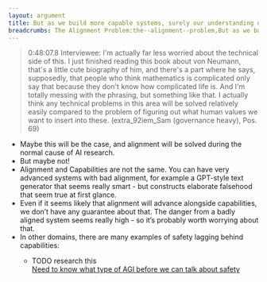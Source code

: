 ```yaml
---
layout: argument
title: But as we build more capable systems, surely our understanding of how to align them will advance equally well
breadcrumbs: The Alignment Problem:the--alignment--problem,But as we build more capable systems surely our understanding of how to align them will advance equally well:but-as-we-build-more-capable-systems,-surely-our-understanding-of-how-to-align-them-will-advance-equally-well
---
```

<blockquote>0:48:07.8 Interviewee: I'm actually far less worried about the technical side of this. I just finished reading this book about von Neumann, that's a little cute biography of him, and there's a part where he says, supposedly, that people who think mathematics is complicated only say that because they don't know how complicated life is. And I'm totally messing with the phrasing, but something like that. I actually think any technical problems in this area will be solved relatively easily compared to the problem of figuring out what human values we want to insert into these. (extra_92iem_Sam (governance heavy), Pos. 69)</blockquote>
<ul><li>Maybe this will be the case, and alignment will be solved during the normal cause of AI research.</li>
<li>But maybe not!</li>
<li>Alignment and Capabilities are not the same. You can have very advanced systems with bad alignment, for example a GPT-style text generator that seems really smart - but constructs elaborate falsehood that seem true at first glance.</li>
<li>Even if it seems likely that alignment will advance alongside capabilities, we don’t have any guarantee about that. The danger from a badly aligned system seems really high - so it’s probably worth worrying about that.</li>
<li>In other domains, there are many examples of safety lagging behind capabilities:</li>
<ul><li>TODO research this</li>
<div><a href='/arguments/need-to-know-what-type-of--agi-before-we-can-talk-about-safety.html'>Need to know what type of AGI before we can talk about safety</a></div>
